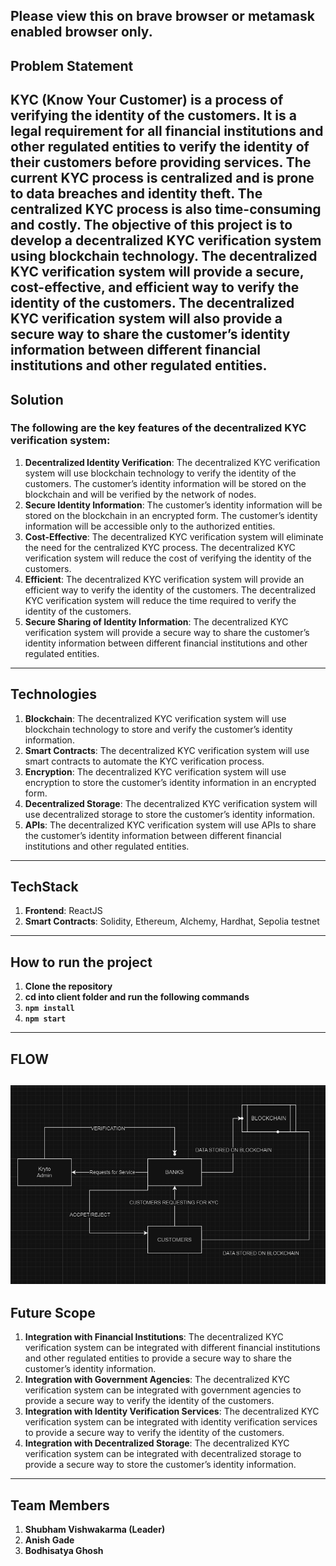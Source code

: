 
**Please view this on brave browser or metamask enabled browser only.**
---
## Problem Statement
KYC (Know Your Customer) is a process of verifying the identity of the customers. It is a legal requirement for all financial institutions and other regulated entities to verify the identity of their customers before providing services. The current KYC process is centralized and is prone to data breaches and identity theft. The centralized KYC process is also time-consuming and costly. The objective of this project is to develop a decentralized KYC verification system using blockchain technology. The decentralized KYC verification system will provide a secure, cost-effective, and efficient way to verify the identity of the customers. The decentralized KYC verification system will also provide a secure way to share the customer’s identity information between different financial institutions and other regulated entities.
---
## Solution
### The following are the key features of the decentralized KYC verification system:
1. **Decentralized Identity Verification**: The decentralized KYC verification system will use blockchain technology to verify the identity of the customers. The customer’s identity information will be stored on the blockchain and will be verified by the network of nodes.
2. **Secure Identity Information**: The customer’s identity information will be stored on the blockchain in an encrypted form. The customer’s identity information will be accessible only to the authorized entities.
3. **Cost-Effective**: The decentralized KYC verification system will eliminate the need for the centralized KYC process. The decentralized KYC verification system will reduce the cost of verifying the identity of the customers.
4. **Efficient**: The decentralized KYC verification system will provide an efficient way to verify the identity of the customers. The decentralized KYC verification system will reduce the time required to verify the identity of the customers.
5. **Secure Sharing of Identity Information**: The decentralized KYC verification system will provide a secure way to share the customer’s identity information between different financial institutions and other regulated entities.
---
## Technologies
1. **Blockchain**: The decentralized KYC verification system will use blockchain technology to store and verify the customer’s identity information.
2. **Smart Contracts**: The decentralized KYC verification system will use smart contracts to automate the KYC verification process.
3. **Encryption**: The decentralized KYC verification system will use encryption to store the customer’s identity information in an encrypted form.
4. **Decentralized Storage**: The decentralized KYC verification system will use decentralized storage to store the customer’s identity information.
5. **APIs**: The decentralized KYC verification system will use APIs to share the customer’s identity information between different financial institutions and other regulated entities.
---
## TechStack
1. **Frontend**: ReactJS
2. **Smart Contracts**: Solidity, Ethereum, Alchemy, Hardhat, Sepolia testnet
---
## How to run the project
1. **Clone the repository**
2. **cd into client folder and run the following commands**
3. **`npm install`**
4. **`npm start`**
---
## FLOW
![alt text](image.png)
---
## Future Scope
1. **Integration with Financial Institutions**: The decentralized KYC verification system can be integrated with different financial institutions and other regulated entities to provide a secure way to share the customer’s identity information.
2. **Integration with Government Agencies**: The decentralized KYC verification system can be integrated with government agencies to provide a secure way to verify the identity of the customers.
3. **Integration with Identity Verification Services**: The decentralized KYC verification system can be integrated with identity verification services to provide a secure way to verify the identity of the customers.
4. **Integration with Decentralized Storage**: The decentralized KYC verification system can be integrated with decentralized storage to provide a secure way to store the customer’s identity information.
---
## Team Members
1. **Shubham Vishwakarma (Leader)**
2. **Anish Gade**
3. **Bodhisatya Ghosh**





